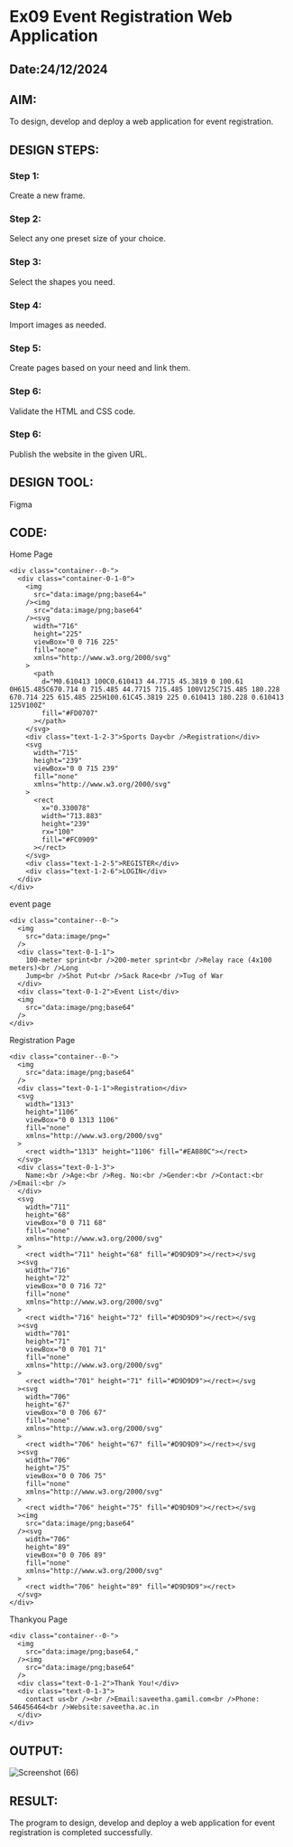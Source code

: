 # Ex09 Event Registration Web Application
## Date:24/12/2024

## AIM:
To design, develop and deploy a web application for event registration.

## DESIGN STEPS:

### Step 1:
Create a new frame.

### Step 2:
Select any one preset size of your choice.

### Step 3:
Select the shapes you need.

### Step 4:
Import images as needed.

### Step 5:
Create pages based on your need and link them.

### Step 6:

Validate the HTML and CSS code.

### Step 6:

Publish the website in the given URL.

## DESIGN TOOL:
Figma

## CODE:
Home Page
```
<div class="container--0-">
  <div class="container-0-1-0">
    <img
      src="data:image/png;base64="
    /><img
      src="data:image/png;base64"
    /><svg
      width="716"
      height="225"
      viewBox="0 0 716 225"
      fill="none"
      xmlns="http://www.w3.org/2000/svg"
    >
      <path
        d="M0.610413 100C0.610413 44.7715 45.3819 0 100.61 0H615.485C670.714 0 715.485 44.7715 715.485 100V125C715.485 180.228 670.714 225 615.485 225H100.61C45.3819 225 0.610413 180.228 0.610413 125V100Z"
        fill="#FD0707"
      ></path>
    </svg>
    <div class="text-1-2-3">Sports Day<br />Registration</div>
    <svg
      width="715"
      height="239"
      viewBox="0 0 715 239"
      fill="none"
      xmlns="http://www.w3.org/2000/svg"
    >
      <rect
        x="0.330078"
        width="713.883"
        height="239"
        rx="100"
        fill="#FC0909"
      ></rect>
    </svg>
    <div class="text-1-2-5">REGISTER</div>
    <div class="text-1-2-6">LOGIN</div>
  </div>
</div>
```
event page
```
<div class="container--0-">
  <img
    src="data:image/png="
  />
  <div class="text-0-1-1">
    100-meter sprint<br />200-meter sprint<br />Relay race (4x100 meters)<br />Long
    Jump<br />Shot Put<br />Sack Race<br />Tug of War
  </div>
  <div class="text-0-1-2">Event List</div>
  <img
    src="data:image/png;base64"
  />
</div>
```
Registration Page
```
<div class="container--0-">
  <img
    src="data:image/png;base64"
  />
  <div class="text-0-1-1">Registration</div>
  <svg
    width="1313"
    height="1106"
    viewBox="0 0 1313 1106"
    fill="none"
    xmlns="http://www.w3.org/2000/svg"
  >
    <rect width="1313" height="1106" fill="#EA080C"></rect>
  </svg>
  <div class="text-0-1-3">
    Name:<br />Age:<br />Reg. No:<br />Gender:<br />Contact:<br />Email:<br />
  </div>
  <svg
    width="711"
    height="68"
    viewBox="0 0 711 68"
    fill="none"
    xmlns="http://www.w3.org/2000/svg"
  >
    <rect width="711" height="68" fill="#D9D9D9"></rect></svg
  ><svg
    width="716"
    height="72"
    viewBox="0 0 716 72"
    fill="none"
    xmlns="http://www.w3.org/2000/svg"
  >
    <rect width="716" height="72" fill="#D9D9D9"></rect></svg
  ><svg
    width="701"
    height="71"
    viewBox="0 0 701 71"
    fill="none"
    xmlns="http://www.w3.org/2000/svg"
  >
    <rect width="701" height="71" fill="#D9D9D9"></rect></svg
  ><svg
    width="706"
    height="67"
    viewBox="0 0 706 67"
    fill="none"
    xmlns="http://www.w3.org/2000/svg"
  >
    <rect width="706" height="67" fill="#D9D9D9"></rect></svg
  ><svg
    width="706"
    height="75"
    viewBox="0 0 706 75"
    fill="none"
    xmlns="http://www.w3.org/2000/svg"
  >
    <rect width="706" height="75" fill="#D9D9D9"></rect></svg
  ><img
    src="data:image/png;base64"
  /><svg
    width="706"
    height="89"
    viewBox="0 0 706 89"
    fill="none"
    xmlns="http://www.w3.org/2000/svg"
  >
    <rect width="706" height="89" fill="#D9D9D9"></rect>
  </svg>
</div>
```
Thankyou Page
```
<div class="container--0-">
  <img
    src="data:image/png;base64,"
  /><img
    src="data:image/png;base64"
  />
  <div class="text-0-1-2">Thank You!</div>
  <div class="text-0-1-3">
    contact us<br /><br />Email:saveetha.gamil.com<br />Phone: 546456464<br />Website:saveetha.ac.in
  </div>
</div>
```
## OUTPUT:
![Screenshot (66)](https://github.com/user-attachments/assets/1708da1f-4215-4153-8edd-9d161d6d6388)


## RESULT:
The program to design, develop and deploy a web application for event registration is completed successfully.
